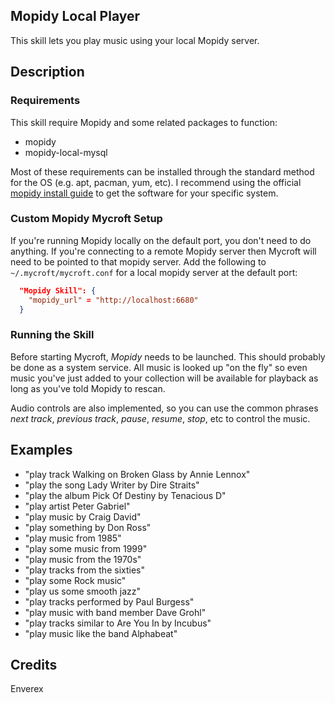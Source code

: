 ## Mopidy Local Player
This skill lets you play music using your local Mopidy server.

## Description 
### Requirements
This skill require Mopidy and some related packages to function:
- mopidy
- mopidy-local-mysql

Most of these requirements can be installed through the standard method for the OS (e.g. apt, pacman, yum, etc). I recommend using the official [mopidy install guide](https://docs.mopidy.com/en/latest/installation/) to get the software for your specific system.

### Custom Mopidy Mycroft Setup
If you're running Mopidy locally on the default port, you don't need to do anything. If you're connecting to a remote Mopidy server then Mycroft will need to be pointed to that mopidy server. Add the following to `~/.mycroft/mycroft.conf` for a local mopidy server at the default port:

```json
  "Mopidy Skill": {
    "mopidy_url" = "http://localhost:6680"
  }
```

### Running the Skill
Before starting Mycroft, *Mopidy* needs to be launched. This should probably be done as a system service.
All music is looked up "on the fly" so even music you've just added to your collection will be available for playback as long as you've told Mopidy to rescan.

Audio controls are also implemented, so you can use the common phrases *next track*, *previous track*, *pause*, *resume*, *stop*, etc to control the music.

## Examples 
* "play track Walking on Broken Glass by Annie Lennox"
* "play the song Lady Writer by Dire Straits"
* "play the album Pick Of Destiny by Tenacious D"
* "play artist Peter Gabriel"
* "play music by Craig David"
* "play something by Don Ross"
* "play music from 1985"
* "play some music from 1999"
* "play music from the 1970s"
* "play tracks from the sixties"
* "play some Rock music"
* "play us some smooth jazz"
* "play tracks performed by Paul Burgess"
* "play music with band member Dave Grohl"
* "play tracks similar to Are You In by Incubus"
* "play music like the band Alphabeat"

## Credits 
Enverex
